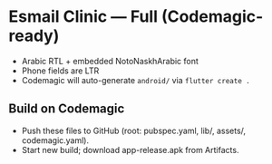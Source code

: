 # Esmail Clinic — Full (Codemagic-ready)
- Arabic RTL + embedded NotoNaskhArabic font
- Phone fields are LTR
- Codemagic will auto-generate `android/` via `flutter create .`

## Build on Codemagic
- Push these files to GitHub (root: pubspec.yaml, lib/, assets/, codemagic.yaml).
- Start new build; download app-release.apk from Artifacts.
